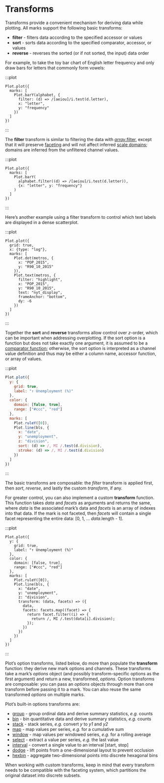 <script setup>

import * as Plot from "@observablehq/plot";
import * as d3 from "d3";
import alphabet from "./data/alphabet.ts";
import metros from "./data/metros.ts";
import bls from "./data/bls.ts";

</script>

# Transforms

Transforms provide a convenient mechanism for deriving data while plotting. All marks support the following basic transforms:

* **filter** - filters data according to the specified accessor or values
* **sort** - sorts data according to the specified comparator, accessor, or values
* **reverse** - reverses the sorted (or if not sorted, the input) data order

For example, to take the toy bar chart of English letter frequency and only draw bars for letters that commonly form vowels:

:::plot
```js{4}
Plot.plot({
  marks: [
    Plot.barY(alphabet, {
      filter: (d) => /[aeiou]/i.test(d.letter),
      x: "letter",
      y: "frequency"
    })
  ]
})
```
:::

The **filter** transform is similar to filtering the data with [*array*.filter](https://developer.mozilla.org/en-US/docs/Web/JavaScript/Reference/Global_Objects/Array/filter), except that it will preserve [faceting](/facets) and will not affect inferred [scale domains](/scales); domains are inferred from the unfiltered channel values.

:::plot
```js{4}
Plot.plot({
  marks: [
    Plot.barY(
      alphabet.filter((d) => /[aeiou]/i.test(d.letter)),
      {x: "letter", y: "frequency"}
    )
  ]
})
```
:::

Here’s another example using a filter transform to control which text labels are displayed in a dense scatterplot.

:::plot
```js{10}
Plot.plot({
  grid: true,
  x: {type: "log"},
  marks: [
    Plot.dot(metros, {
      x: "POP_2015",
      y: "R90_10_2015"
    }),
    Plot.text(metros, {
      filter: "highlight",
      x: "POP_2015",
      y: "R90_10_2015",
      text: "nyt_display",
      frameAnchor: "bottom",
      dy: -6
    })
  ]
})
```
:::

Together the **sort** and **reverse** transforms allow control over *z*-order, which can be important when addressing overplotting. If the sort option is a function but does not take exactly one argument, it is assumed to be a [comparator function](https://developer.mozilla.org/en-US/docs/Web/JavaScript/Reference/Global_Objects/Array/sort#description); otherwise, the sort option is interpreted as a channel value definition and thus may be either a column name, accessor function, or array of values.

:::plot
```js
Plot.plot({
  y: {
    grid: true,
    label: "↑ Unemployment (%)"
  },
  color: {
    domain: [false, true],
    range: ["#ccc", "red"]
  },
  marks: [
    Plot.ruleY([0]),
    Plot.line(bls, {
      x: "date",
      y: "unemployment",
      z: "division",
      sort: (d) => /, MI /.test(d.division),
      stroke: (d) => /, MI /.test(d.division)
    })
  ]
})
```
:::

The basic transforms are composable: the *filter* transform is applied first, then *sort*, *reverse*, and lastly the custom *transform*, if any.

For greater control, you can also implement a custom **transform** function. This function takes *data* and *facets* as arguments and returns the same, where *data* is the associated mark’s data and *facets* is an array of indexes into that data. If the mark is not faceted, then *facets* will contain a single facet representing the entire data: [0, 1, … *data*.length - 1].

:::plot
```js{16-23}
Plot.plot({
  y: {
    grid: true,
    label: "↑ Unemployment (%)"
  },
  color: {
    domain: [false, true],
    range: ["#ccc", "red"]
  },
  marks: [
    Plot.ruleY([0]),
    Plot.line(bls, {
      x: "date",
      y: "unemployment",
      z: "division",
      transform: (data, facets) => ({
        data,
        facets: facets.map((facet) => {
          return facet.filter((i) => {
            return /, MI /.test(data[i].division);
          });
        })
      })
    })
  ]
})
```
:::

Plot’s option transforms, listed below, do more than populate the **transform** function: they derive new mark options and channels. These transforms take a mark’s *options* object (and possibly transform-specific options as the first argument) and return a new, transformed, *options*. Option transforms are composable: you can pass an *options* objects through more than one transform before passing it to a mark. You can also reuse the same transformed *options* on multiple marks.

Plot’s built-in options transforms are:

* [group](./group.md) - group ordinal data and derive summary statistics, *e.g.* counts
* [bin](./bin.md) - bin quantitative data and derive summary statistics, *e.g.* counts
* [stack](./stack.md) - stack series, *e.g.* convert *y* to *y1* and *y2*
* [map](./map.md) - map values per series, *e.g.* for a cumulative sum
* [window](./window.md) - map values per windowed series, *e.g.* for a rolling average
* [select](./select.md) - extract a value per series, *e.g.* the last value
* [interval](./interval.md) - convert a single value to an interval [start, stop]
* [dodge](./dodge.md) - lift points from a one-dimensional layout to prevent occlusion
* [hexbin](./hexbin.md) - aggregate two-dimensional points into discrete hexagonal bins

When working with custom transforms, keep in mind that every transform needs to be compatible with the faceting system, which partitions the original dataset into discrete subsets.
